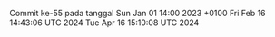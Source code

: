 Commit ke-55 pada tanggal Sun Jan 01 14:00 2023 +0100
Fri Feb 16 14:43:06 UTC 2024
Tue Apr 16 15:10:08 UTC 2024
